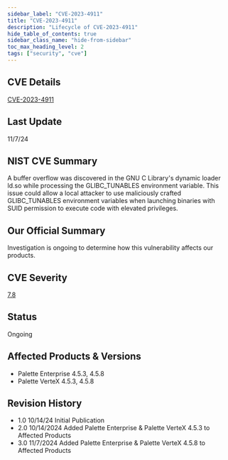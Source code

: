 ```yaml
---
sidebar_label: "CVE-2023-4911"
title: "CVE-2023-4911"
description: "Lifecycle of CVE-2023-4911"
hide_table_of_contents: true
sidebar_class_name: "hide-from-sidebar"
toc_max_heading_level: 2
tags: ["security", "cve"]
---
```


## CVE Details

[CVE-2023-4911](https://nvd.nist.gov/vuln/detail/CVE-2023-4911)

## Last Update

11/7/24

## NIST CVE Summary

A buffer overflow was discovered in the GNU C Library's dynamic loader ld.so while processing the GLIBC_TUNABLES
environment variable. This issue could allow a local attacker to use maliciously crafted GLIBC_TUNABLES environment
variables when launching binaries with SUID permission to execute code with elevated privileges.

## Our Official Summary

Investigation is ongoing to determine how this vulnerability affects our products.

## CVE Severity

[7.8](https://nvd.nist.gov/vuln/detail/CVE-2023-4911)

## Status

Ongoing

## Affected Products & Versions

- Palette Enterprise 4.5.3, 4.5.8
- Palette VerteX 4.5.3, 4.5.8

## Revision History

- 1.0 10/14/24 Initial Publication
- 2.0 10/14/2024 Added Palette Enterprise & Palette VerteX 4.5.3 to Affected Products
- 3.0 11/7/2024 Added Palette Enterprise & Palette VerteX 4.5.8 to Affected Products
